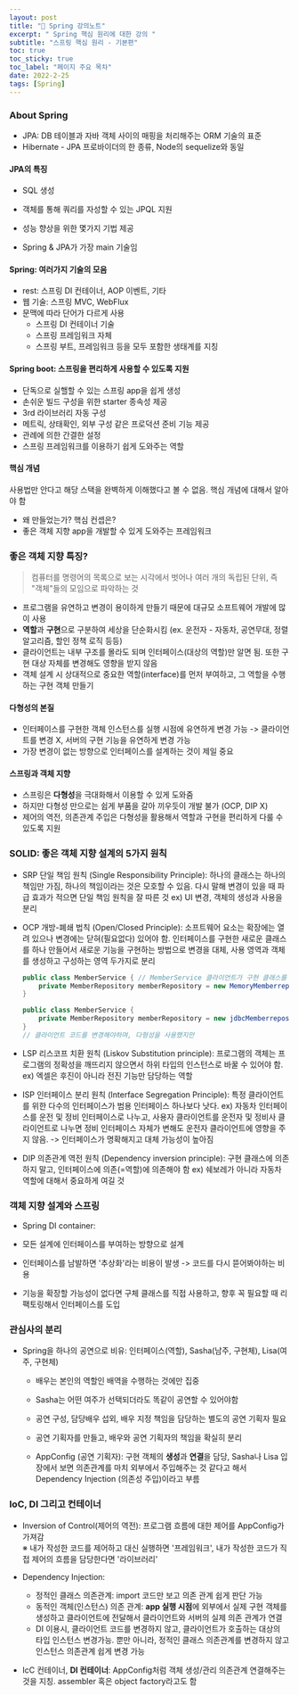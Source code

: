 ```yaml
---
layout: post
title: "📅 Spring 강의노트"
excerpt: " Spring 핵심 원리에 대한 강의 "
subtitle: "스프링 핵심 원리 - 기본편"
toc: true
toc_sticky: true
toc_label: "페이지 주요 목차"
date: 2022-2-25
tags: [Spring]
---
```


### About Spring 

- JPA:  DB 테이블과 자바 객체 사이의 매핑을 처리해주는 ORM 기술의 표준   
- Hibernate - JPA 프로바이더의 한 종류, Node의 sequelize와 동일
  
#### JPA의 특징

  - SQL 생성
  - 객체를 통해 쿼리를 자성할 수 있는 JPQL 지원
  - 성능 향상을 위한 몇가지 기법 제공 

  - Spring & JPA가 가장 main 기술임 

#### Spring: 여러가지 기술의 모음  

  - rest: 스프링 DI 컨테이너, AOP 이벤트, 기타
  - 웹 기술: 스프링 MVC, WebFlux  
  - 문맥에 따라 단어가 다르게 사용
    - 스프링 DI 컨테이너 기술
    - 스프링 프레임워크 자체
    - 스프링 부트, 프레임워크 등을 모두 포함한 생태계를 지칭
  
#### Spring boot: 스프링을 편리하게 사용할 수 있도록 지원 

  - 단독으로 실핼할 수 있는 스프링 app을 쉽게 생성
  - 손쉬운 빌드 구성을 위한 starter 종속성 제공
  - 3rd 라이브러리 자동 구성 
  - 메트릭, 상태확인, 외부 구성 같은 프로덕션 준비 기능 제공 
  - 관례에 의한 간결한 설정 
  - 스프링 프레임워크를 이용하기 쉽게 도와주는 역할

#### 핵심 개념

  사용법만 안다고 해당 스택을 완벽하게 이해했다고 볼 수 없음. 핵심 개념에 대해서 알아야 함
  - 왜 만들었는가? 핵심 컨셉은?
  - 좋은 객체 지향 app을 개발할 수 있게 도와주는 프레임워크

### 좋은 객체 지향 특징?

  > 컴퓨터를 명령어의 목록으로 보는 시각에서 벗어나 여러 개의 독립된 단위, 즉 "객체"들의 모임으로 파악하는 것

  - 프로그램을 유연하고 변경이 용이하게 만들기 때문에 대규모 소프트웨어 개발에 많이 사용
  - **역할**과 **구현**으로 구분하여 세상을 단순화시킴 (ex. 운전자 - 자동차, 공연무대, 정렬 알고리즘, 할인 정책 로직 등등)
  - 클라이언트는 내부 구조를 몰라도 되며 인터페이스(대상의 역할)만 알면 됨. 또한 구현 대상 자체를 변경해도 영향을 받지 않음
  - 객체 설계 시 상대적으로 중요한 역할(interface)를 먼저 부여하고, 그 역할을 수행하는 구현 객체 만들기

#### 다형성의 본질

  - 인터페이스를 구현한 객체 인스턴스를 실행 시점에 유연하게 변경 가능 -> 클라이언트를 변경 X, 서버의 구현 기능을 유연하게 변경 가능
  - 가장 변경이 없는 방향으로 인터페이스를 설계하는 것이 제일 중요

#### 스프링과 객체 지향  

  - 스프링은 **다형성**을 극대화해서 이용할 수 있게 도와줌 
  - 하지만 다형성 만으로는 쉽게 부품을 갈아 끼우듯이 개발 불가 (OCP, DIP X)
  - 제어의 역전, 의존관계 주입은 다형성을 활용해서 역할과 구현을 편리하게 다룰 수 있도록 지원  
  
### SOLID: 좋은 객체 지향 설계의 5가지 원칙

  - SRP 단일 책임 원칙 (Single Responsibility Principle): 하나의 클래스는 하나의 책임만 가짐, 하나의 책임이라는 것은 모호할 수 있음.
다시 말해 변경이 있을 때 파급 효과가 적으면 단일 책임 원칙을 잘 따른 것 ex) UI 변경, 객체의 생성과 사용을 분리  
  
  - OCP 개방-폐쇄 법칙 (Open/Closed Principle): 소프트웨어 요소는 확장에는 열려 있으나 변경에는 닫혀(필요없다) 있어야 함. 인터페이스를 구현한 
새로운 클래스를 하나 만들어서 새로운 기능을 구현하는 방법으로 변경을 대체, 사용 영역과 객체를 생성하고 구성하는 영역 두가지로 분리

    ```java
    public class MemberService { // MemberService 클라이언트가 구현 클래스를 직접 선택
        private MemberRepository memberRepository = new MemoryMemberrepository(); // 기존 코드
    }
    
    public class MemberService {
        private MemberRepository memberRepository = new jdbcMemberrepository(); // 변경 코드
    }
    // 클라이언트 코드를 변경해야하며, 다형성을 사용했지만 
    ```

  - LSP 리스코프 치환 원칙 (Liskov Substitution principle): 프로그램의 객체는 프로그램의 정확성을 깨뜨리지 않으면서 하위 타입의 인스턴스로 
바꿀 수 있어야 함. ex) 엑셀은 후진이 아니라 전진 기능만 담당하는 역할  
      
  - ISP 인터페이스 분리 원칙 (Interface Segregation Principle): 특정 클라이언트를 위한 다수의 인터페이스가 범용 인터페이스 하나보다 낫다.
ex) 자동차 인터페이스를 운전 및 정비 인터페이스로 나누고, 사용자 클라이언트를 운전자 및 정비사 클라이언트로 나누면 정비 인터페이스 자체가 변해도 운전자
클라이언트에 영향을 주지 않음. -> 인터페이스가 명확해지고 대체 가능성이 높아짐  
    
  - DIP 의존관계 역전 원칙 (Dependency inversion principle): 구현 클래스에 의존하지 말고, 인터페이스에 의존(=역할)에 의존해야 함 
  ex) 쉐보레가 아니라 자동차 역할에 대해서 중요하게 여길 것


### 객체 지향 설계와 스프링 

  - Spring DI container: 
  - 모든 설계에 인터페이스를 부여하는 방향으로 설계

  - 인터페이스를 남발하면 '추상화'라는 비용이 발생 -> 코드를 다시 뜯어봐야하는 비용
  - 기능을 확장할 가능성이 없다면 구체 클래스를 직접 사용하고, 향후 꼭 필요할 때 리팩토링해서 인터페이스를 도입

### 관심사의 분리 

  - Spring을 하나의 공연으로 비유: 인터페이스(역할), Sasha(남주, 구현체), Lisa(여주, 구현체) 
    - 배우는 본인의 역할인 배역을 수행하는 것에만 집중  
    - Sasha는 어떤 여주가 선택되더라도 똑같이 공연할 수 있어야함  
    - 공연 구성, 담당배우 섭외, 배우 지정 책임을 담당하는 별도의 공연 기획자 필요  
    - 공연 기획자를 만들고, 배우와 공연 기획자의 책임을 확실히 분리   

    - AppConfig (공연 기획자): 구현 객체의 **생성**과 **연결**을 담당, Sasha나 Lisa 입장에서 보면 의존관계를 마치 외부에서 주입해주는 것 
    같다고 해서 Dependency Injection (의존성 주입)이라고 부름

### IoC, DI 그리고 컨테이너

  - Inversion of Control(제어의 역전): 프로그램 흐름에 대한 제어를 AppConfig가 가져감  
  ※ 내가 작성한 코드를 제어하고 대신 실행하면 '프레임워크', 내가 작성한 코드가 직접 제어의 흐름을 담당한다면 '라이브러리'

  - Dependency Injection: 
    - 정적인 클래스 의존관계: import 코드만 보고 의존 관계 쉽게 판단 가능
    - 동적인 객체(인스턴스) 의존 관계: **app 실행 시점**에 외부에서 실제 구현 객체를 생성하고 클라이언트에 전달해서 클라이언트와 서버의 실제
    의존 관계가 연결
    - DI 이용시, 클라이언트 코드를 변경하지 않고, 클라이언트가 호출하는 대상의 타입 인스턴스 변경가능. 뿐만 아니라, 정적인 클래스 의존관계를 
    변경하지 않고 인스턴스 의존관계 쉽게 변경 가능
    
  - IcC 컨테이너, **DI 컨테이너**: AppConfig처럼 객체 생성/관리 의존관계 연결해주는 것을 지칭. assembler 혹은 object factory라고도 함

